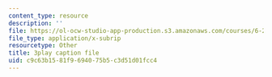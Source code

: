 ```yaml
---
content_type: resource
description: ''
file: https://ol-ocw-studio-app-production.s3.amazonaws.com/courses/6-262-discrete-stochastic-processes-spring-2011/c9c63b1581f9694075b5c3d51d01fcc4_QWHtRR1jMEQ.srt
file_type: application/x-subrip
resourcetype: Other
title: 3play caption file
uid: c9c63b15-81f9-6940-75b5-c3d51d01fcc4
---
```

